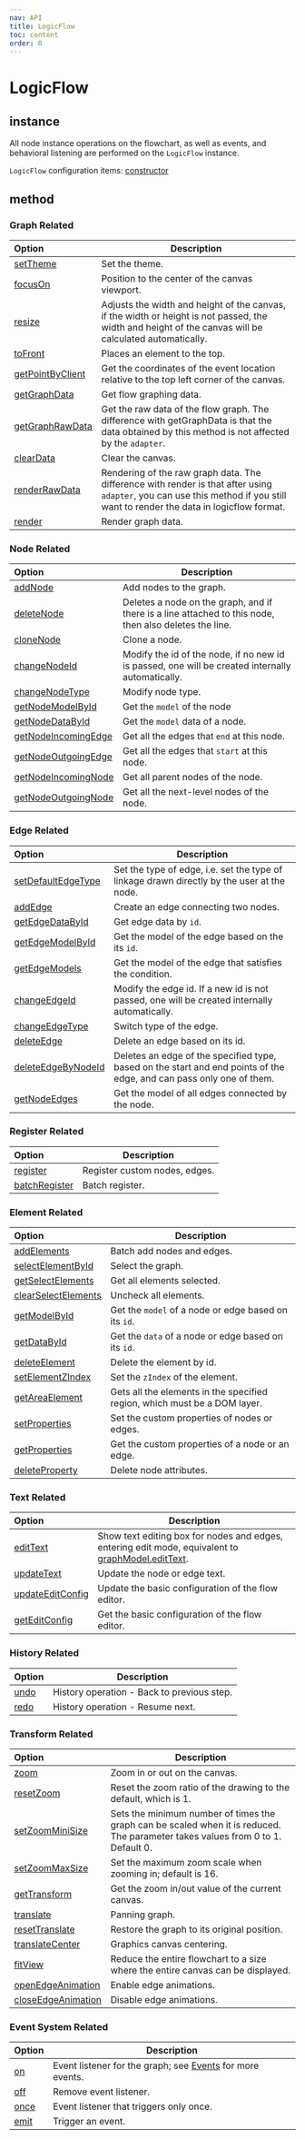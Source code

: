 ```yaml
---
nav: API
title: LogicFlow
toc: content
order: 0
---
```


<style>
table td:first-of-type {
  word-break: normal;
}
</style>

# LogicFlow

## instance

All node instance operations on the flowchart, as well as events, and behavioral listening are
performed on the `LogicFlow` instance.

`LogicFlow` configuration items: [constructor](./detail/constructor.zh.md)

## method

### Graph Related

| Option                                                 | Description                                                                                                                                                                  |
|:-------------------------------------------------------|------------------------------------------------------------------------------------------------------------------------------------------------------------------------------|
| [setTheme](theme.en.md)                                   | Set the theme.                                                                                                                                                               |
| [focusOn](./detail/index.en.md#focuson)                   | Position to the center of the canvas viewport.                                                                                                                               |
| [resize](./detail/index.en.md#resize)                     | Adjusts the width and height of the canvas, if the width or height is not passed, the width and height of the canvas will be calculated automatically.                       |
| [toFront](./detail/index.en.md#tofront)                   | Places an element to the top.                                                                                                                                                |
| [getPointByClient](./detail/index.en.md#getpointbyclient) | Get the coordinates of the event location relative to the top left corner of the canvas.                                                                                     |
| [getGraphData](./detail/index.en.md#getgraphdata)         | Get flow graphing data.                                                                                                                                                      |
| [getGraphRawData](./detail/index.en.md#getgraphrawdata)   | Get the raw data of the flow graph. The difference with getGraphData is that the data obtained by this method is not affected by the `adapter`.                              |
| [clearData](./detail/index.en.md#cleardata)               | Clear the canvas.                                                                                                                                                            |
| [renderRawData](./detail/index.en.md#renderrawdata)       | Rendering of the raw graph data. The difference with render is that after using `adapter`, you can use this method if you still want to render the data in logicflow format. |
| [render](./detail/index.en.md#render)                     | Render graph data.                                                                                                                                                           |

### Node Related

| Option                                                    | Description                                                                                            |
|:----------------------------------------------------------|--------------------------------------------------------------------------------------------------------|
| [addNode](./detail/index#addnode)                         | Add nodes to the graph.                                                                                |
| [deleteNode](./detail/index#deletenode)                   | Deletes a node on the graph, and if there is a line attached to this node, then also deletes the line. |
| [cloneNode](./detail/index#clonenode)                     | Clone a node.                                                                                          |
| [changeNodeId](./detail/index#changenodeid)               | Modify the id of the node, if no new id is passed, one will be created internally automatically.       |
| [changeNodeType](./detail/index#changenodetype)           | Modify node type.                                                                                      |
| [getNodeModelById](./detail/index#getnodemodelbyid)       | Get the `model` of the node                                                                            |
| [getNodeDataById](./detail/index#getnodedatabyid)         | Get the `model` data of a node.                                                                        |
| [getNodeIncomingEdge](./detail/index#getnodeincomingedge) | Get all the edges that `end` at this node.                                                             |
| [getNodeOutgoingEdge](./detail/index#getnodeoutgoingedge) | Get all the edges that `start` at this node.                                                           |
| [getNodeIncomingNode](./detail/index#getnodeincomingnode) | Get all parent nodes of the node.                                                                      |
| [getNodeOutgoingNode](./detail/index#getnodeoutgoingnode) | Get all the next-level nodes of the node.                                                              |

### Edge Related

| Option                                                  | Description                                                                                                          |
|:--------------------------------------------------------|----------------------------------------------------------------------------------------------------------------------|
| [setDefaultEdgeType](./detail/index#setdefaultedgetype) | Set the type of edge, i.e. set the type of linkage drawn directly by the user at the node.                           |
| [addEdge](./detail/index#addedge)                       | Create an edge connecting two nodes.                                                                                 |
| [getEdgeDataById](./detail/index#getedgedatabyid)       | Get edge data by `id`.                                                                                               |
| [getEdgeModelById](./detail/index#getedgemodelbyid)     | Get the model of the edge based on the its `id`.                                                                     |
| [getEdgeModels](./detail/index#getedgemodels)           | Get the model of the edge that satisfies the condition.                                                              |
| [changeEdgeId](./detail/index#changeedgeid)             | Modify the edge id. If a new id is not passed, one will be created internally automatically.                         |
| [changeEdgeType](./detail/index#changeedgetype)         | Switch type of the edge.                                                                                             |
| [deleteEdge](./detail/index#deleteedge)                 | Delete an edge based on its id.                                                                                      |
| [deleteEdgeByNodeId](./detail/index#deleteedgebynodeid) | Deletes an edge of the specified type, based on the start and end points of the edge, and can pass only one of them. |
| [getNodeEdges](./detail/index#getnodeedges)             | Get the model of all edges connected by the node.                                                                    |

### Register Related

| Option                                        | Description                   |
|:----------------------------------------------|-------------------------------|
| [register](./detail/index#register)           | Register custom nodes, edges. |
| [batchRegister](./detail/index#batchregister) | Batch register.               |

### Element Related

| Option                                                    | Description                                                               |
|:----------------------------------------------------------|---------------------------------------------------------------------------|
| [addElements](./detail/index#addelements)                 | Batch add nodes and edges.                                                |
| [selectElementById](./detail/index#selectelementbyid)     | Select the graph.                                                         |
| [getSelectElements](./detail/index#getselectelements)     | Get all elements selected.                                                |
| [clearSelectElements](./detail/index#clearselectelements) | Uncheck all elements.                                                     |
| [getModelById](./detail/index#getmodelbyid)               | Get the `model` of a node or edge based on its `id`.                      |
| [getDataById](./detail/index#getdatabyid)                 | Get the `data` of a node or edge based on its `id`.                       |
| [deleteElement](./detail/index#deleteelement)             | Delete the element by id.                                                 |
| [setElementZIndex](./detail/index#setelementzindex)       | Set the `zIndex` of the element.                                          |
| [getAreaElement](./detail/index#getareaelement)           | Gets all the elements in the specified region, which must be a DOM layer. |
| [setProperties](./detail/index#setproperties)             | Set the custom properties of nodes or edges.                              |
| [getProperties](./detail/index#getproperties)             | Get the custom properties of a node or an edge.                           |
| [deleteProperty](./detail/index#deleteproperty)           | Delete node attributes.                                                   |

### Text Related

| Option                                              | Description                                                                                                              |
|:----------------------------------------------------|--------------------------------------------------------------------------------------------------------------------------|
| [editText](./detail/index#edittext)                 | Show text editing box for nodes and edges, entering edit mode, equivalent to [graphModel.editText](graphModel#editText). |
| [updateText](./detail/index#updatetext)             | Update the node or edge text.                                                                                            |
| [updateEditConfig](./detail/index#updateeditconfig) | Update the basic configuration of the flow editor.                                                                       |
| [getEditConfig](./detail/index#geteditconfig)       | Get the basic configuration of the flow editor.                                                                          |

### History Related

| Option                      | Description                                |
|:----------------------------|--------------------------------------------|
| [undo](./detail/index#undo) | History operation - Back to previous step. |
| [redo](./detail/index#redo) | History operation - Resume next.           |

### Transform Related

| Option                                                  | Description                                                                                                                     |
|:--------------------------------------------------------|---------------------------------------------------------------------------------------------------------------------------------|
| [zoom](./detail/index#zoom)                             | Zoom in or out on the canvas.                                                                                                   |
| [resetZoom](./detail/index#resetzoom)                   | Reset the zoom ratio of the drawing to the default, which is 1.                                                                 |
| [setZoomMiniSize](./detail/index#setzoomminisize)       | Sets the minimum number of times the graph can be scaled when it is reduced. The parameter takes values from 0 to 1. Default 0. |
| [setZoomMaxSize](./detail/index#setzoommaxsize)         | Set the maximum zoom scale when zooming in; default is 16.                                                                      |
| [getTransform](./detail/index#gettransform)             | Get the zoom in/out value of the current canvas.                                                                                |
| [translate](./detail/index#translate)                   | Panning graph.                                                                                                                  |
| [resetTranslate](./detail/index#resettranslate)         | Restore the graph to its original position.                                                                                     |
| [translateCenter](./detail/index#translatecenter)       | Graphics canvas centering.                                                                                                      |
| [fitView](./detail/index#fitview)                       | Reduce the entire flowchart to a size where the entire canvas can be displayed.                                                 |
| [openEdgeAnimation](./detail/index#openedgeanimation)   | Enable edge animations.                                                                                                         |
| [closeEdgeAnimation](./detail/index#closeedgeanimation) | Disable edge animations.                                                                                                        |

### Event System Related

| Option                      | Description                                                              |
|:----------------------------|--------------------------------------------------------------------------|
| [on](./detail/index#on)     | Event listener for the graph; see [Events](eventCenter) for more events. |
| [off](./detail/index#off)   | Remove event listener.                                                   |
| [once](./detail/index#once) | Event listener that triggers only once.                                  |
| [emit](./detail/index#emit) | Trigger an event.                                                        |
